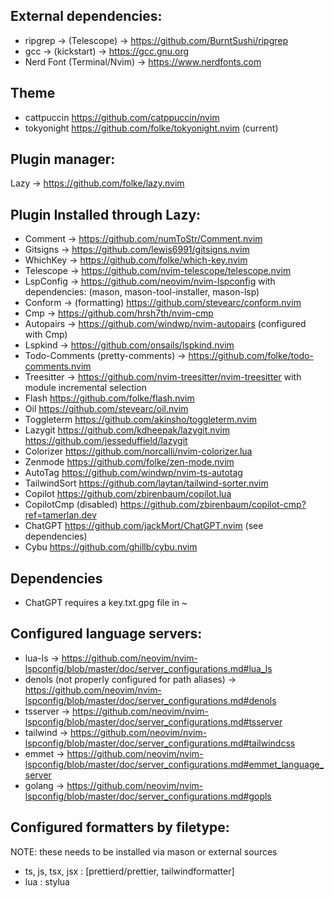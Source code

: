 ## External dependencies:
- ripgrep -> (Telescope) -> https://github.com/BurntSushi/ripgrep
- gcc -> (kickstart) -> https://gcc.gnu.org
- Nerd Font (Terminal/Nvim) -> https://www.nerdfonts.com

## Theme
- cattpuccin https://github.com/catppuccin/nvim
- tokyonight https://github.com/folke/tokyonight.nvim (current)

## Plugin manager:
Lazy -> https://github.com/folke/lazy.nvim

## Plugin Installed through Lazy:
- Comment -> https://github.com/numToStr/Comment.nvim
- Gitsigns -> https://github.com/lewis6991/gitsigns.nvim
- WhichKey -> https://github.com/folke/which-key.nvim
- Telescope -> https://github.com/nvim-telescope/telescope.nvim
- LspConfig -> https://github.com/neovim/nvim-lspconfig
    with dependencies: (mason, mason-tool-installer, mason-lsp)
- Conform -> (formatting) https://github.com/stevearc/conform.nvim
- Cmp -> https://github.com/hrsh7th/nvim-cmp
- Autopairs -> https://github.com/windwp/nvim-autopairs (configured with Cmp)
- Lspkind -> https://github.com/onsails/lspkind.nvim
- Todo-Comments (pretty-comments) -> https://github.com/folke/todo-comments.nvim
- Treesitter -> https://github.com/nvim-treesitter/nvim-treesitter
    with module incremental selection
- Flash https://github.com/folke/flash.nvim
- Oil https://github.com/stevearc/oil.nvim
- Toggleterm https://github.com/akinsho/toggleterm.nvim
- Lazygit https://github.com/kdheepak/lazygit.nvim https://github.com/jesseduffield/lazygit
- Colorizer https://github.com/norcalli/nvim-colorizer.lua
- Zenmode https://github.com/folke/zen-mode.nvim
- AutoTag https://github.com/windwp/nvim-ts-autotag
- TailwindSort https://github.com/laytan/tailwind-sorter.nvim
- Copilot https://github.com/zbirenbaum/copilot.lua
- CopilotCmp (disabled) https://github.com/zbirenbaum/copilot-cmp?ref=tamerlan.dev
- ChatGPT https://github.com/jackMort/ChatGPT.nvim (see dependencies)
- Cybu https://github.com/ghillb/cybu.nvim

## Dependencies
- ChatGPT requires a key.txt.gpg file in ~

## Configured language servers:
- lua-ls -> https://github.com/neovim/nvim-lspconfig/blob/master/doc/server_configurations.md#lua_ls
- denols (not properly configured for path aliases) -> https://github.com/neovim/nvim-lspconfig/blob/master/doc/server_configurations.md#denols
- tsserver -> https://github.com/neovim/nvim-lspconfig/blob/master/doc/server_configurations.md#tsserver
- tailwind -> https://github.com/neovim/nvim-lspconfig/blob/master/doc/server_configurations.md#tailwindcss
- emmet -> https://github.com/neovim/nvim-lspconfig/blob/master/doc/server_configurations.md#emmet_language_server 
- golang -> https://github.com/neovim/nvim-lspconfig/blob/master/doc/server_configurations.md#gopls

## Configured formatters by filetype:
NOTE: these needs to be installed via mason or external sources
- ts, js, tsx, jsx : [prettierd/prettier, tailwindformatter]
- lua : stylua

